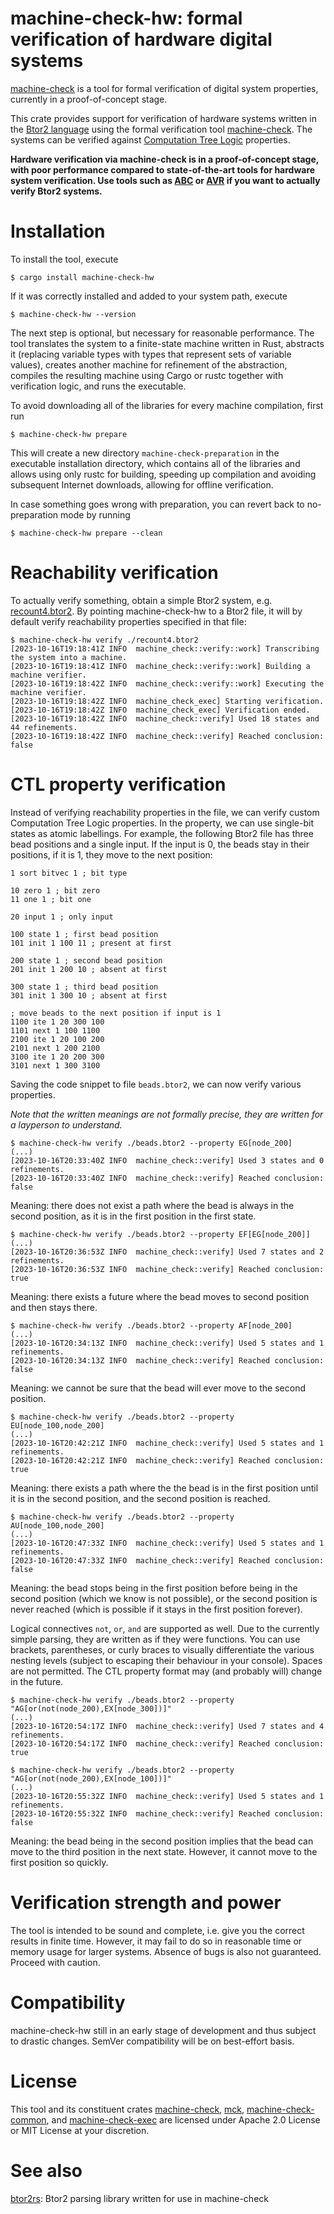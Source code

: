 # machine-check-hw: formal verification of hardware digital systems

[machine-check](https://docs.rs/machine-check) is a tool for formal verification of digital system properties, currently in a proof-of-concept stage. 

This crate provides support for verification of hardware systems written in the [Btor2 language](https://doi.org/10.1007/978-3-319-96145-3_32) using the formal verification tool [machine-check](https://docs.rs/machine-check). The systems can be verified against [Computation Tree Logic](https://en.wikipedia.org/wiki/Computation_tree_logic) properties.

**Hardware verification via machine-check is in a proof-of-concept stage, with poor performance compared to state-of-the-art tools for hardware system verification. Use tools such as [ABC](https://github.com/berkeley-abc/abc) or [AVR](https://github.com/aman-goel/avr) if you want to actually verify Btor2 systems.**

# Installation

To install the tool, execute
```console
$ cargo install machine-check-hw
```

If it was correctly installed and added to your system path, execute
```console
$ machine-check-hw --version
```
The next step is optional, but necessary for reasonable performance. The tool translates the system to a finite-state machine written in Rust, abstracts it (replacing variable types with types that represent sets of variable values), creates another machine for refinement of the abstraction, compiles the resulting machine using Cargo or rustc together with verification logic, and runs the executable. 

To avoid downloading all of the libraries for every machine compilation, first run
```console
$ machine-check-hw prepare
```
This will create a new directory `machine-check-preparation` in the executable installation directory, which contains all of the libraries and allows using only rustc for building, speeding up compilation and avoiding subsequent Internet downloads, allowing for offline verification.

In case something goes wrong with preparation, you can revert back to no-preparation mode by running
```console
$ machine-check-hw prepare --clean
```

# Reachability verification

To actually verify something, obtain a simple Btor2 system, e.g. [recount4.btor2](https://gitlab.com/sosy-lab/research/data/word-level-hwmc-benchmarks/-/blob/991551e58cfc85358dc820fd98ecbd9a1e7e28f8/bv/btor2/btor2tools-examples/recount4.btor2). By pointing machine-check-hw to a Btor2 file, it will by default verify reachability properties specified in that file:
```console
$ machine-check-hw verify ./recount4.btor2
[2023-10-16T19:18:41Z INFO  machine_check::verify::work] Transcribing the system into a machine.
[2023-10-16T19:18:41Z INFO  machine_check::verify::work] Building a machine verifier.
[2023-10-16T19:18:42Z INFO  machine_check::verify::work] Executing the machine verifier.
[2023-10-16T19:18:42Z INFO  machine_check_exec] Starting verification.
[2023-10-16T19:18:42Z INFO  machine_check_exec] Verification ended.
[2023-10-16T19:18:42Z INFO  machine_check::verify] Used 18 states and 44 refinements.
[2023-10-16T19:18:42Z INFO  machine_check::verify] Reached conclusion: false
```

# CTL property verification

Instead of verifying reachability properties in the file, we can verify custom Computation Tree Logic properties. In the property, we can use single-bit states as atomic labellings. For example, the following Btor2 file has three bead positions and a single input. If the input is 0, the beads stay in their positions, if it is 1, they move to the next position:
```console
1 sort bitvec 1 ; bit type

10 zero 1 ; bit zero
11 one 1 ; bit one

20 input 1 ; only input

100 state 1 ; first bead position
101 init 1 100 11 ; present at first

200 state 1 ; second bead position
201 init 1 200 10 ; absent at first

300 state 1 ; third bead position
301 init 1 300 10 ; absent at first

; move beads to the next position if input is 1
1100 ite 1 20 300 100
1101 next 1 100 1100
2100 ite 1 20 100 200
2101 next 1 200 2100
3100 ite 1 20 200 300
3101 next 1 300 3100
```

Saving the code snippet to file `beads.btor2`, we can now verify various properties. 

*Note that the written meanings are not formally precise, they are written for a layperson to understand.*

```console
$ machine-check-hw verify ./beads.btor2 --property EG[node_200]
(...)
[2023-10-16T20:33:40Z INFO  machine_check::verify] Used 3 states and 0 refinements.
[2023-10-16T20:33:40Z INFO  machine_check::verify] Reached conclusion: false
```
Meaning: there does not exist a path where the bead is always in the second position, as it is in the first position in the first state.

```console
$ machine-check-hw verify ./beads.btor2 --property EF[EG[node_200]]
(...)
[2023-10-16T20:36:53Z INFO  machine_check::verify] Used 7 states and 2 refinements.
[2023-10-16T20:36:53Z INFO  machine_check::verify] Reached conclusion: true
```
Meaning: there exists a future where the bead moves to second position and then stays there. 

```console
$ machine-check-hw verify ./beads.btor2 --property AF[node_200]
(...)
[2023-10-16T20:34:13Z INFO  machine_check::verify] Used 5 states and 1 refinements.
[2023-10-16T20:34:13Z INFO  machine_check::verify] Reached conclusion: false
```
Meaning: we cannot be sure that the bead will ever move to the second position.

```console
$ machine-check-hw verify ./beads.btor2 --property EU[node_100,node_200]
(...)
[2023-10-16T20:42:21Z INFO  machine_check::verify] Used 5 states and 1 refinements.
[2023-10-16T20:42:21Z INFO  machine_check::verify] Reached conclusion: true
```
Meaning: there exists a path where the the bead is in the first position until it is in the second position, and the second position is reached.

```console
$ machine-check-hw verify ./beads.btor2 --property AU[node_100,node_200]
(...)
[2023-10-16T20:47:33Z INFO  machine_check::verify] Used 5 states and 1 refinements.
[2023-10-16T20:47:33Z INFO  machine_check::verify] Reached conclusion: false
```
Meaning: the bead stops being in the first position before being in the second position (which we know is not possible), or the second position is never reached (which is possible if it stays in the first position forever).


Logical connectives `not`, `or`, `and` are supported as well. Due to the currently simple parsing, they are written as if they were functions. You can use brackets, parentheses, or curly braces to visually differentiate the various nesting levels (subject to escaping their behaviour in your console). Spaces are not permitted. The CTL property format may (and probably will) change in the future.

```console
$ machine-check-hw verify ./beads.btor2 --property "AG[or(not(node_200),EX[node_300])]"
(...)
[2023-10-16T20:54:17Z INFO  machine_check::verify] Used 7 states and 4 refinements.
[2023-10-16T20:54:17Z INFO  machine_check::verify] Reached conclusion: true

$ machine-check-hw verify ./beads.btor2 --property "AG[or(not(node_200),EX[node_100])]"
(...)
[2023-10-16T20:55:32Z INFO  machine_check::verify] Used 5 states and 1 refinements.
[2023-10-16T20:55:32Z INFO  machine_check::verify] Reached conclusion: false
```
Meaning: the bead being in the second position implies that the bead can move to the third position in the next state. However, it cannot move to the first position so quickly.

# Verification strength and power

The tool is intended to be sound and complete, i.e. give you the correct results in finite time. However, it may fail to do so in reasonable time or memory usage for larger systems. Absence of bugs is also not guaranteed. Proceed with caution.

# Compatibility

machine-check-hw still in an early stage of development and thus subject to drastic changes. SemVer compatibility will be on best-effort basis.

# License

This tool and its constituent crates [machine-check](https://docs.rs/machine-check), [mck](https://docs.rs/mck), [machine-check-common](https://docs.rs/machine-check-common), and [machine-check-exec](https://docs.rs/machine-check-exec) are licensed under Apache 2.0 License or MIT License at your discretion.

# See also

[btor2rs](https://docs.rs/btor2rs): Btor2 parsing library written for use in machine-check